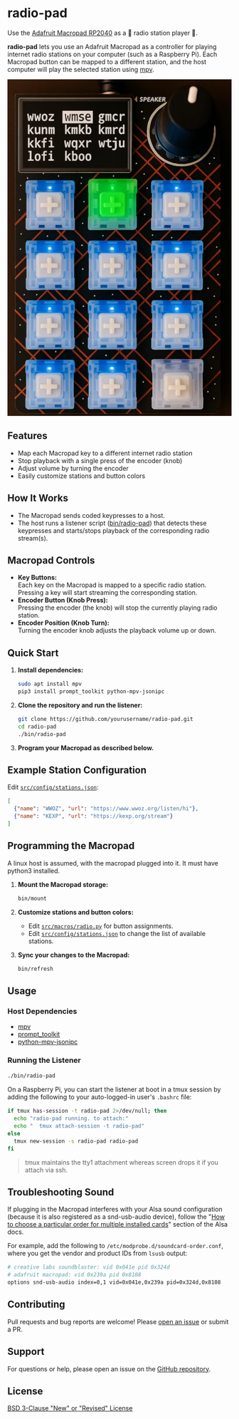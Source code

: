 # radio-pad

Use the [Adafruit Macropad RP2040](https://learn.adafruit.com/adafruit-macropad-rp2040/overview) as a 🎵 radio station player 🎵.

**radio-pad** lets you use an Adafruit Macropad as a controller for playing internet radio stations on your computer (such as a Raspberry Pi). Each Macropad button can be mapped to a different station, and the host computer will play the selected station using [mpv](https://mpv.io/).

![ai-enhanced-macropad-image](./docs/img/radio-macropad-ai-image.webp)

## Features

- Map each Macropad key to a different internet radio station
- Stop playback with a single press of the encoder (knob)
- Adjust volume by turning the encoder
- Easily customize stations and button colors

## How It Works

- The Macropad sends coded keypresses to a host.
- The host runs a listener script ([bin/radio-pad](bin/radio-pad)) that detects these keypresses and starts/stops playback of the corresponding radio stream(s).

## Macropad Controls

- **Key Buttons:**  
  Each key on the Macropad is mapped to a specific radio station. Pressing a key will start streaming the corresponding station.
- **Encoder Button (Knob Press):**  
  Pressing the encoder (the knob) will stop the currently playing radio station.
- **Encoder Position (Knob Turn):**  
  Turning the encoder knob adjusts the playback volume up or down.

## Quick Start

1. **Install dependencies:**

   ```sh
   sudo apt install mpv
   pip3 install prompt_toolkit python-mpv-jsonipc
   ```

2. **Clone the repository and run the listener:**

   ```sh
   git clone https://github.com/yourusername/radio-pad.git
   cd radio-pad
   ./bin/radio-pad
   ```

3. **Program your Macropad as described below.**

## Example Station Configuration

Edit [`src/config/stations.json`](./src/config/stations.json):

```json
[
  {"name": "WWOZ", "url": "https://www.wwoz.org/listen/hi"},
  {"name": "KEXP", "url": "https://kexp.org/stream"}
]
```

## Programming the Macropad

A linux host is assumed, with the macropad plugged into it. It must have python3 installed.

1. **Mount the Macropad storage:**

   ```sh
   bin/mount
   ```

2. **Customize stations and button colors:**
   - Edit [`src/macros/radio.py`](./src/macros/radio.py) for button assignments.
   - Edit [`src/config/stations.json`](./src/config/stations.json) to change the list of available stations.
3. **Sync your changes to the Macropad:**

   ```sh
   bin/refresh
   ```

## Usage

### Host Dependencies

- [mpv](https://mpv.io/)
- [prompt_toolkit](https://python-prompt-toolkit.readthedocs.io/en/master/)
- [python-mpv-jsonipc](https://github.com/iwalton3/python-mpv-jsonipc)

### Running the Listener

```sh
./bin/radio-pad
```

On a Raspberry Pi, you can start the listener at boot in a tmux session by adding the following to your auto-logged-in user's `.bashrc` file:

```sh
if tmux has-session -t radio-pad 2>/dev/null; then
  echo "radio-pad running. to attach:"
  echo "  tmux attach-session -t radio-pad"
else
  tmux new-session -s radio-pad radio-pad
fi
```

> tmux maintains the tty1 attachment whereas screen drops it if you attach via ssh.

## Troubleshooting Sound

If plugging in the Macropad interferes with your Alsa sound configuration (because it is also registered as a snd-usb-audio device), follow the "[How to choose a particular order for multiple installed cards](https://alsa.opensrc.org/MultipleCards#The_newer_.22slots.3D.22_method)" section of the Alsa docs.

For example, add the following to `/etc/modprobe.d/soundcard-order.conf`, where you get the vendor and product IDs from `lsusb` output:

```sh
# creative labs soundblaster: vid 0x041e pid 0x324d 
# adafruit macropad: vid 0x239a pid 0x8108
options snd-usb-audio index=0,1 vid=0x041e,0x239a pid=0x324d,0x8108
```

## Contributing

Pull requests and bug reports are welcome! Please [open an issue](https://github.com/yourusername/radio-pad/issues) or submit a PR.

## Support

For questions or help, please open an issue on the [GitHub repository](https://github.com/yourusername/radio-pad/issues).

## License

[BSD 3-Clause "New" or "Revised" License](./LICENSE)
